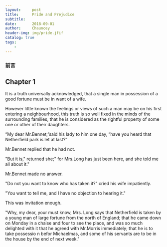 ```yaml
---
layout:     post   				    
title:      Pride and Prejudice				
subtitle:   
date:       2018-09-01 				
author:     Chauncey 						
header-img: img/pride.jfif 	
catalog: true 						
tags:							
    - 
---
```


### 前言

##                                              Chapter 1

  It is a truth universally acknowledged, that a single man in possession of a good fortune must be in want of a wife.
  
  However little known the feelings or views of such a man may be on his first entering a neighbourhood, this truth is so well fixed in the minds of the surrounding families, that he is considered as the rightful property of some one or other of their daughters. 
  
  “My dear Mr.Bennet,”said his lady to him one day, “have you heard that Netherfield park is let at last?”
  
  Mr.Bennet replied that he had not.
  
  "But it is," returned she;" for Mrs.Long has just been here, and she told me all about it."
  
  Mr.Bennet made no answer.
  
  "Do not you want to know who has taken it?" cried his wife impatiently.
  
  "You want to tell me, and I have no objection to hearing it."
  
  This was invitation enough.
  
  "Why, my dear, your must know, Mrs. Long says that Netherfield is taken by a young man of large fortune from the north of England; that he came down on Monday in a chaise and four to see the place, and was so much delighted with it that he agreed with Mr.Morris immediately; that he is to take possessio n befor Michaelmas, and some of his servants are to be in the house by the end of next week."
  
  
  
  

